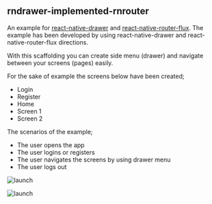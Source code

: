 rndrawer-implemented-rnrouter
--
An example for [react-native-drawer](https://github.com/root-two/react-native-drawer) and [react-native-router-flux](https://github.com/aksonov/react-native-router-flux). The example has been developed by using react-native-drawer and react-native-router-flux directions.

With this scaffolding you can create side menu (drawer) and navigate between your screens (pages) easily.

For the sake of example the screens below have been created;
* Login
* Register
* Home
* Screen 1
* Screen 2

The scenarios of the example;
* The user opens the app
* The user logins or registers
* The user navigates the screens by using drawer menu
* The user logs out

![launch](https://raw.githubusercontent.com/efkan/rndrawer-implemented-rnrouter/master/presentation.gif)

![launch](https://raw.githubusercontent.com/efkan/rndrawer-implemented-rnrouter/master/presentation__2.gif)
